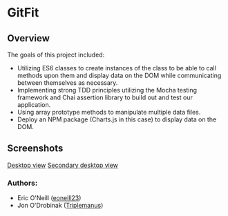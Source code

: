 # GitFit

## Overview

The goals of this project included:
* Utilizing ES6 classes to create instances of the class to be able to call methods upon them and display data on the DOM while communicating between themselves as necessary.
* Implementing strong TDD principles utilizing the Mocha testing framework and Chai assertion library to build out and test our application.
* Using array prototype methods to manipulate multiple data files.
* Deploy an NPM package (Charts.js in this case) to display data on the DOM.

## Screenshots

[Desktop view]()
[Secondary desktop view]()

### Authors:
* Eric O'Neill ([eoneill23](https://github.com/eoneill23))
* Jon O'Drobinak ([Triplemanus](https://github.com/Triplemanus))
